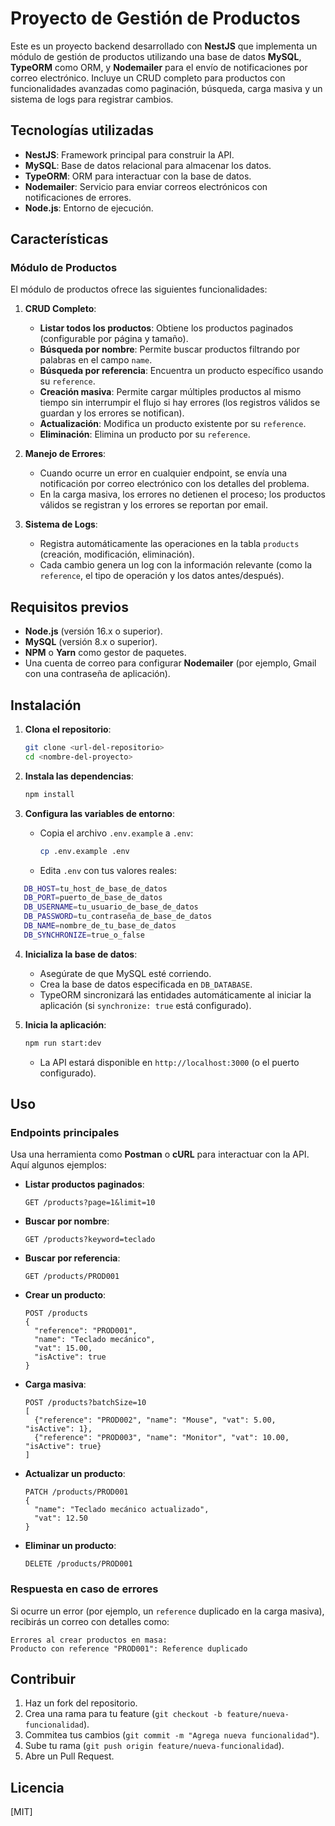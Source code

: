 # Proyecto de Gestión de Productos

Este es un proyecto backend desarrollado con **NestJS** que implementa un módulo de gestión de productos utilizando una base de datos **MySQL**, **TypeORM** como ORM, y **Nodemailer** para el envío de notificaciones por correo electrónico. Incluye un CRUD completo para productos con funcionalidades avanzadas como paginación, búsqueda, carga masiva y un sistema de logs para registrar cambios.

## Tecnologías utilizadas

- **NestJS**: Framework principal para construir la API.
- **MySQL**: Base de datos relacional para almacenar los datos.
- **TypeORM**: ORM para interactuar con la base de datos.
- **Nodemailer**: Servicio para enviar correos electrónicos con notificaciones de errores.
- **Node.js**: Entorno de ejecución.

## Características

### Módulo de Productos
El módulo de productos ofrece las siguientes funcionalidades:

1. **CRUD Completo**:
   - **Listar todos los productos**: Obtiene los productos paginados (configurable por página y tamaño).
   - **Búsqueda por nombre**: Permite buscar productos filtrando por palabras en el campo `name`.
   - **Búsqueda por referencia**: Encuentra un producto específico usando su `reference`.
   - **Creación masiva**: Permite cargar múltiples productos al mismo tiempo sin interrumpir el flujo si hay errores (los registros válidos se guardan y los errores se notifican).
   - **Actualización**: Modifica un producto existente por su `reference`.
   - **Eliminación**: Elimina un producto por su `reference`.

2. **Manejo de Errores**:
   - Cuando ocurre un error en cualquier endpoint, se envía una notificación por correo electrónico con los detalles del problema.
   - En la carga masiva, los errores no detienen el proceso; los productos válidos se registran y los errores se reportan por email.

3. **Sistema de Logs**:
   - Registra automáticamente las operaciones en la tabla `products` (creación, modificación, eliminación).
   - Cada cambio genera un log con la información relevante (como la `reference`, el tipo de operación y los datos antes/después).

## Requisitos previos

- **Node.js** (versión 16.x o superior).
- **MySQL** (versión 8.x o superior).
- **NPM** o **Yarn** como gestor de paquetes.
- Una cuenta de correo para configurar **Nodemailer** (por ejemplo, Gmail con una contraseña de aplicación).

## Instalación

1. **Clona el repositorio**:
   ```bash
   git clone <url-del-repositorio>
   cd <nombre-del-proyecto>
   ```

2. **Instala las dependencias**:
   ```bash
   npm install
   ```

3. **Configura las variables de entorno**:
   - Copia el archivo `.env.example` a `.env`:
     ```bash
     cp .env.example .env
     ```
   - Edita `.env` con tus valores reales:
```bash
   DB_HOST=tu_host_de_base_de_datos
   DB_PORT=puerto_de_base_de_datos
   DB_USERNAME=tu_usuario_de_base_de_datos
   DB_PASSWORD=tu_contraseña_de_base_de_datos
   DB_NAME=nombre_de_tu_base_de_datos
   DB_SYNCHRONIZE=true_o_false
```

4. **Inicializa la base de datos**:
   - Asegúrate de que MySQL esté corriendo.
   - Crea la base de datos especificada en `DB_DATABASE`.
   - TypeORM sincronizará las entidades automáticamente al iniciar la aplicación (si `synchronize: true` está configurado).

5. **Inicia la aplicación**:
   ```bash
   npm run start:dev
   ```
   - La API estará disponible en `http://localhost:3000` (o el puerto configurado).

## Uso

### Endpoints principales
Usa una herramienta como **Postman** o **cURL** para interactuar con la API. Aquí algunos ejemplos:

- **Listar productos paginados**:
  ```
  GET /products?page=1&limit=10
  ```

- **Buscar por nombre**:
  ```
  GET /products?keyword=teclado
  ```

- **Buscar por referencia**:
  ```
  GET /products/PROD001
  ```

- **Crear un producto**:
  ```
  POST /products
  {
    "reference": "PROD001",
    "name": "Teclado mecánico",
    "vat": 15.00,
    "isActive": true
  }
  ```

- **Carga masiva**:
  ```
  POST /products?batchSize=10
  [
    {"reference": "PROD002", "name": "Mouse", "vat": 5.00, "isActive": 1},
    {"reference": "PROD003", "name": "Monitor", "vat": 10.00, "isActive": true}
  ]
  ```

- **Actualizar un producto**:
  ```
  PATCH /products/PROD001
  {
    "name": "Teclado mecánico actualizado",
    "vat": 12.50
  }
  ```

- **Eliminar un producto**:
  ```
  DELETE /products/PROD001
  ```

### Respuesta en caso de errores
Si ocurre un error (por ejemplo, un `reference` duplicado en la carga masiva), recibirás un correo con detalles como:
```
Errores al crear productos en masa:
Producto con reference "PROD001": Reference duplicado
```

## Contribuir

1. Haz un fork del repositorio.
2. Crea una rama para tu feature (`git checkout -b feature/nueva-funcionalidad`).
3. Commitea tus cambios (`git commit -m "Agrega nueva funcionalidad"`).
4. Sube tu rama (`git push origin feature/nueva-funcionalidad`).
5. Abre un Pull Request.

## Licencia

[MIT]